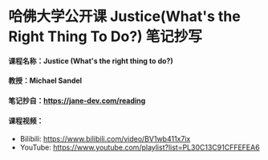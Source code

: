 哈佛大学公开课 **Justice(What's the Right Thing To Do?)** 笔记抄写
=======================

#### 课程名称：Justice (What's the right thing to do?)

#### 教授：Michael Sandel

#### 笔记抄自：https://jane-dev.com/reading

#### 课程视频：
- Bilibili: https://www.bilibili.com/video/BV1wb411x7ix
- YouTube: https://www.youtube.com/playlist?list=PL30C13C91CFFEFEA6